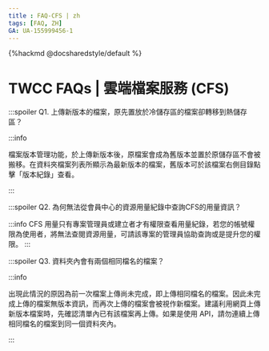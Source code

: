 ```yaml
---
title : FAQ-CFS | zh
tags: [FAQ, ZH]
GA: UA-155999456-1
---
```


{%hackmd @docsharedstyle/default %}

# TWCC FAQs | 雲端檔案服務 (CFS)

:::spoiler Q1. 上傳新版本的檔案，原先置放於冷儲存區的檔案卻轉移到熱儲存區？

:::info

檔案版本管理功能，於上傳新版本後，原檔案會成為舊版本並置於原儲存區不會被搬移。在資料夾檔案列表所顯示為最新版本的檔案，舊版本可於該檔案右側目錄點擊「版本紀錄」查看。

:::

:::spoiler Q2. 為何無法從會員中心的資源用量紀錄中查詢CFS的用量資訊？

:::info
CFS 用量只有專案管理員或建立者才有權限查看用量紀錄，若您的帳號權限為使用者，將無法查閱資源用量，可請該專案的管理員協助查詢或是提升您的權限。
:::

:::spoiler Q3. 資料夾內會有兩個相同檔名的檔案？

:::info

出現此情況的原因為前一次檔案上傳尚未完成，即上傳相同檔名的檔案。因此未完成上傳的檔案無版本資訊，而再次上傳的檔案會被視作新檔案。建議利用網頁上傳新版本檔案時，先確認清單內已有該檔案再上傳。如果是使用 API，請勿連續上傳相同檔名的檔案到同一個資料夾內。

:::
